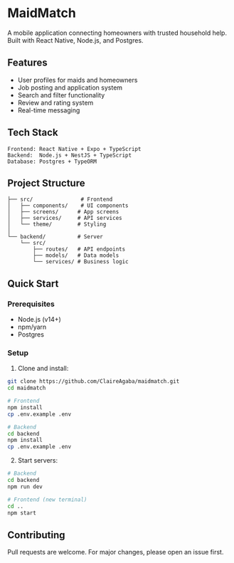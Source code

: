# MaidMatch

A mobile application connecting homeowners with trusted household help. Built with React Native, Node.js, and Postgres.

## Features

- User profiles for maids and homeowners
- Job posting and application system
- Search and filter functionality
- Review and rating system
- Real-time messaging

## Tech Stack

```
Frontend: React Native + Expo + TypeScript
Backend:  Node.js + NestJS + TypeScript
Database: Postgres + TypeORM
```

## Project Structure

```
├── src/               # Frontend
│   ├── components/    # UI components
│   ├── screens/      # App screens
│   ├── services/     # API services
│   └── theme/        # Styling
│
└── backend/          # Server
    └── src/
        ├── routes/   # API endpoints
        ├── models/   # Data models
        └── services/ # Business logic
```

## Quick Start

### Prerequisites
- Node.js (v14+)
- npm/yarn
- Postgres

### Setup

1. Clone and install:
```bash
git clone https://github.com/ClaireAgaba/maidmatch.git
cd maidmatch

# Frontend
npm install
cp .env.example .env

# Backend
cd backend
npm install
cp .env.example .env
```

2. Start servers:
```bash
# Backend
cd backend
npm run dev

# Frontend (new terminal)
cd ..
npm start
```

## Contributing

Pull requests are welcome. For major changes, please open an issue first.
